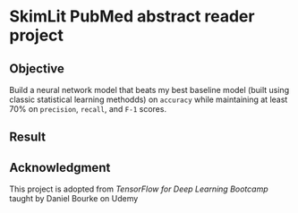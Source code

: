 # SkimLit PubMed abstract reader project

## Objective

Build a neural network model that beats my best baseline model (built using classic statistical learning methodds) on `accuracy` while maintaining at least $70$% on `precision`, `recall`, and `F-1` scores.

## Result

## Acknowledgment

This project is adopted from *TensorFlow for Deep Learning Bootcamp* taught by Daniel Bourke on Udemy

